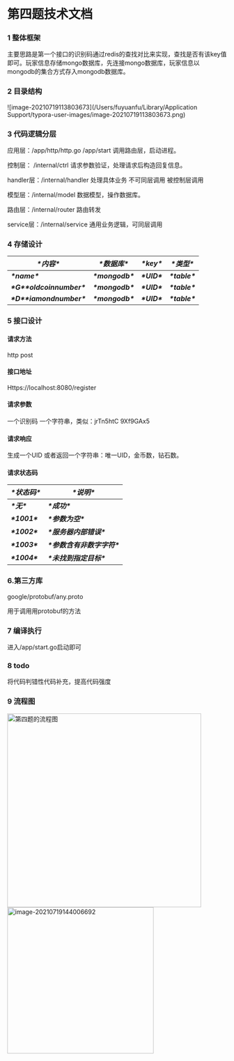 # 第四题技术文档

### 1 整体框架

主要思路是第一个接口的识别码通过redis的查找对比来实现，查找是否有该key值即可。玩家信息存储mongo数据库，先连接mongo数据库，玩家信息以mongodb的集合方式存入mongodb数据库。

### 2 目录结构

![image-20210719113803673](/Users/fuyuanfu/Library/Application Support/typora-user-images/image-20210719113803673.png)

### 3 代码逻辑分层

应用层：/app/http/http.go   /app/start       调用路由层，启动进程。

控制层： /internal/ctrl        请求参数验证，处理请求后构造回复信息。

handler层：/internal/handler   处理具体业务 不可同层调用 被控制层调用

模型层：/internal/model  数据模型，操作数据库。

路由层：/internal/router 路由转发 

service层：/internal/service 通用业务逻辑，可同层调用

### 4 存储设计

| ***\*内容\****                     | ***\*数据库\****  | ***\*key\**** | ***\*类型\****  |
| ---------------------------------- | ----------------- | ------------- | --------------- |
| ***\*name\****                     | ***\*mongodb\**** | ***\*UID\**** | ***\*table\**** |
| ***\*G\*******\*oldcoinnumber\**** | ***\*mongodb\**** | ***\*UID\**** | ***\*table\**** |
| ***\*D\*******\*iamondnumber\****  | ***\*mongodb\**** | ***\*UID\**** | ***\*table\**** |

### 5 接口设计

#### 请求方法

http post

#### 接口地址

Https://localhost:8080/register

#### 请求参数

一个识别码 一个字符串，类似：jrTn5htC 9Xf9GAx5 

#### 请求响应

生成一个UID 或者返回一个字符串：唯一UID，金币数，钻石数。

#### 请求状态码

| ***\*状态码\**** | ***\*说明\****               |
| ---------------- | ---------------------------- |
| ***\*无\****     | ***\*成功\****               |
| ***\*1001\****   | ***\*参数为空\****           |
| ***\*1002\****   | ***\*服务器内部错误\****     |
| ***\*1003\****   | ***\*参数含有非数字字符\**** |
| ***\*1004\****   | ***\*未找到指定目标\****     |

### 6.第三方库

google/protobuf/any.proto  

用于调用用protobuf的方法

### 7 编译执行

进入/app/start.go启动即可

### 8 todo

将代码判错性代码补充，提高代码强度

### 9 流程图

<img width="445" alt="第四题的流程图" src="https://user-images.githubusercontent.com/87068277/126103936-b08fcf13-4e71-4032-8763-8d512437a160.png">

<img width="336" alt="image-20210719144006692" src="https://user-images.githubusercontent.com/87068277/126114333-19143041-c8b5-44f3-93d4-ba133cbcf8d3.png">

